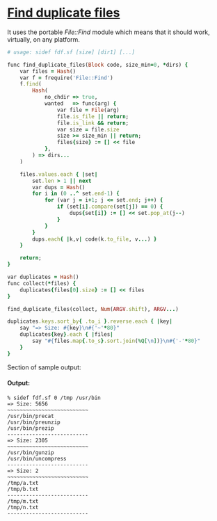 [1]: http://rosettacode.org/wiki/Find_duplicate_files

# [Find duplicate files][1]

It uses the portable _File::Find_ module which means that it should work, virtually, on any platform.

```ruby
# usage: sidef fdf.sf [size] [dir1] [...]

func find_duplicate_files(Block code, size_min=0, *dirs) {
    var files = Hash()
    var f = frequire('File::Find')
    f.find(
        Hash(
            no_chdir => true,
            wanted   => func(arg) {
                var file = File(arg)
                file.is_file || return;
                file.is_link && return;
                var size = file.size
                size >= size_min || return;
                files{size} := [] << file
            },
        ) => dirs...
    )

    files.values.each { |set|
        set.len > 1 || next
        var dups = Hash()
        for i in (0 ..^ set.end-1) {
            for (var j = i+1; j <= set.end; j++) {
                if (set[i].compare(set[j]) == 0) {
                    dups{set[i]} := [] << set.pop_at(j--)
                }
            }
        }
        dups.each{ |k,v| code(k.to_file, v...) }
    }

    return;
}

var duplicates = Hash()
func collect(*files) {
    duplicates{files[0].size} := [] << files
}

find_duplicate_files(collect, Num(ARGV.shift), ARGV...)

duplicates.keys.sort_by{ .to_i }.reverse.each { |key|
    say "=> Size: #{key}\n#{'~'*80}"
    duplicates{key}.each { |files|
        say "#{files.map{.to_s}.sort.join(%Q[\n])}\n#{'-'*80}"
    }
}
```


Section of sample output:


#### Output:
```
% sidef fdf.sf 0 /tmp /usr/bin
=> Size: 5656
~~~~~~~~~~~~~~~~~~~~~~~~~~
/usr/bin/precat
/usr/bin/preunzip
/usr/bin/prezip
--------------------------
=> Size: 2305
~~~~~~~~~~~~~~~~~~~~~~~~~~
/usr/bin/gunzip
/usr/bin/uncompress
--------------------------
=> Size: 2
~~~~~~~~~~~~~~~~~~~~~~~~~~
/tmp/a.txt
/tmp/b.txt
--------------------------
/tmp/m.txt
/tmp/n.txt
--------------------------
```

